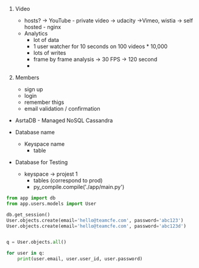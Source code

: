 1. Video
    - hosts? -> YouTube - private video -> udacity
             ->Vimeo, wistia
             -> self hosted - nginx
    - Analytics
        - lot of data
        - 1 user watcher for 10 seconds on 100 videos  * 10,000
        - lots of writes
        - frame by frame analysis -> 30 FPS -> 120 second
        - 

2. Members
    - sign up
    - login
    - remember thigs
    - email validation / confirmation

- AsrtaDB - Managed NoSQL Cassandra
- Database name
  - Keyspace name
    - table
    
- Database for Testing
  - keyspace -> projest 1
    - tables (correspond to prod)
    - py_compile.compile('./app/main.py') 
  
```python
from app import db
from app.users.models import User

db.get_session()
User.objects.create(email='hello@teamcfe.com', password='abc123')
User.objects.create(email='hello@teamcfe.com', password='abc123d')
```

```python

q = User.objects.all()

for user in q:
    print(user.email, user.user_id, user.password)
```